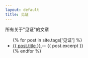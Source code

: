 ```yaml
---
layout: default
title: 见证 
---
```


所有关于"见证"的文章

<ul>
{% for post in site.tags['见证'] %}
    <li><a href="{{ post.url }}">{{ post.title }} </a> -- {{ post.excerpt }} </li>
{% endfor %}
</ul>

